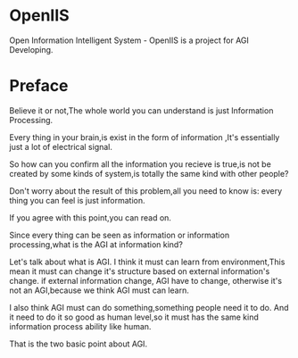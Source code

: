 # OpenIIS

Open Information Intelligent System - OpenIIS is a project for AGI Developing.

# Preface

Believe it or not,The whole world you can understand is just Information Processing.

Every thing in your brain,is exist in the form of information ,It's essentially just a lot of electrical signal.

So how can you confirm all the information you recieve is true,is not be created by some kinds of system,is totally the same kind with other people?

Don't worry about the result of this problem,all you need to know is: every thing you can feel is just information.

If you agree with this point,you can read on.

Since every thing can be seen as information or information processing,what is the AGI at information kind?

Let's talk about what is AGI.
I think it must can learn from environment,This mean it must can change it's structure based on external information's change.
if external information change, AGI have to change, otherwise it's not an AGI,because we think AGI must can learn.

I also think AGI must can do something,something people need it to do.
And it need to do it so good as human level,so it must has the same kind information process ability like human.

That is the two basic point about AGI.
